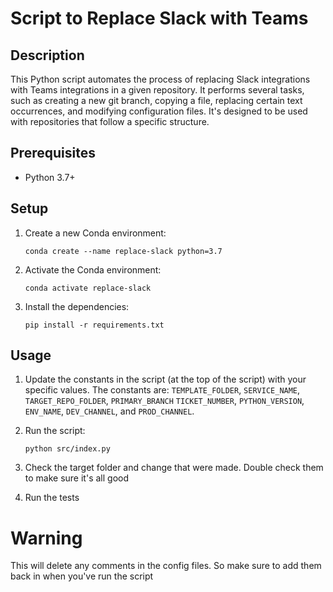 # Script to Replace Slack with Teams

## Description

This Python script automates the process of replacing Slack integrations with Teams integrations in a given repository. It performs several tasks, such as creating a new git branch, copying a file, replacing certain text occurrences, and modifying configuration files. It's designed to be used with repositories that follow a specific structure.

## Prerequisites

- Python 3.7+

## Setup

1. Create a new Conda environment:

   ```
   conda create --name replace-slack python=3.7
   ```

2. Activate the Conda environment:

   ```
   conda activate replace-slack
   ```

3. Install the dependencies:

   ```
   pip install -r requirements.txt
   ```

## Usage

1. Update the constants in the script (at the top of the script) with your specific values. The constants are: `TEMPLATE_FOLDER`, `SERVICE_NAME`, `TARGET_REPO_FOLDER`, `PRIMARY_BRANCH` `TICKET_NUMBER`, `PYTHON_VERSION`, `ENV_NAME`, `DEV_CHANNEL`, and `PROD_CHANNEL`.

2. Run the script:

   ```
   python src/index.py
   ```

3. Check the target folder and change that were made. Double check them to make sure it's all good
4. Run the tests

# Warning

This will delete any comments in the config files. So make sure to add them back in when you've run the script
